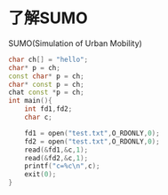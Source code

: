 # 了解SUMO

SUMO\(Simulation of Urban Mobility\)

```cpp
char ch[] = "hello";
char* p = ch;
const char* p = ch;
char* const p = ch;
chat const *p = ch;
int main(){
    int fd1,fd2;
    char c;

    fd1 = open("test.txt",O_RDONLY,0);
    fd2 = open("test.txt",O_RDONLY,0);
    read(&fd1,&c,1);
    read(&fd2,&c,1);
    printf("c=%c\n",c);
    exit(0);
}
```



